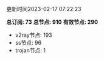 更新时间2023-02-17 07:22:23

**总订阅: 73**
**总节点: 910**
**有效节点: 290**
- v2ray节点: 193
- ss节点: 96
- trojan节点: 1
